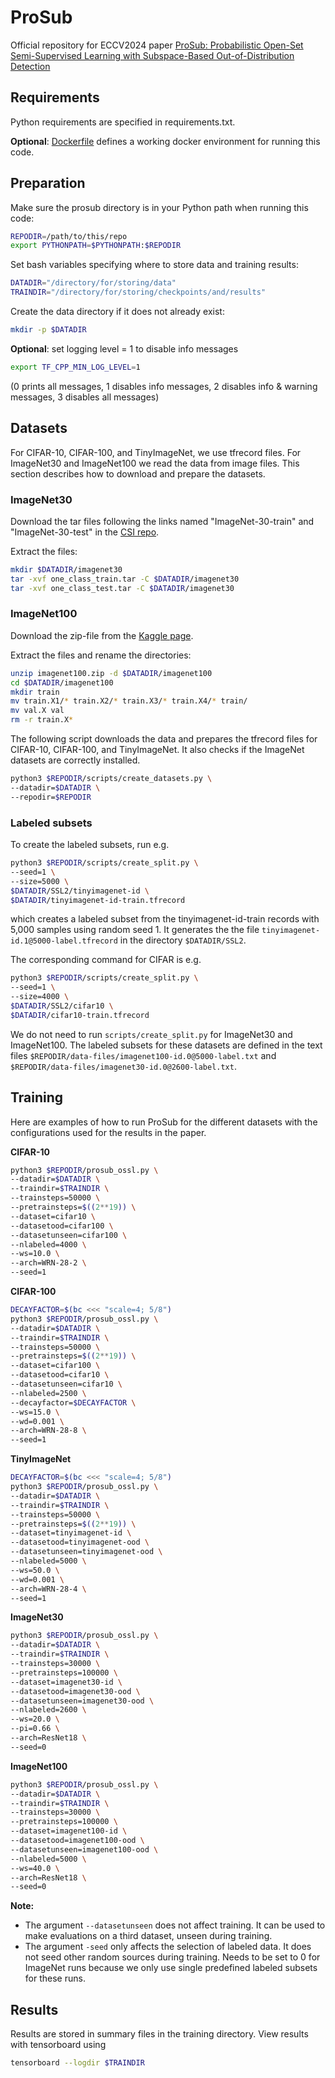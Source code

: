 # ProSub

Official repository for ECCV2024 paper [ProSub: Probabilistic Open-Set Semi-Supervised Learning with Subspace-Based Out-of-Distribution Detection](https://arxiv.org/abs/2407.11735)

## Requirements

Python requirements are specified in requirements.txt.

**Optional**: [Dockerfile](Dockerfile) defines a working docker environment for running this code.

## Preparation

Make sure the prosub directory is in your Python path when running this code:
```bash
REPODIR=/path/to/this/repo
export PYTHONPATH=$PYTHONPATH:$REPODIR
```

Set bash variables specifying where to store data and training results:
```bash
DATADIR="/directory/for/storing/data"
TRAINDIR="/directory/for/storing/checkpoints/and/results"
```

Create the data directory if it does not already exist:
```bash
mkdir -p $DATADIR
```

**Optional**: set logging level = 1 to disable info messages
```bash
export TF_CPP_MIN_LOG_LEVEL=1
```
(0 prints all messages, 1 disables info messages, 2 disables info & warning messages, 3 disables all messages)


## Datasets

For CIFAR-10, CIFAR-100, and TinyImageNet, we use tfrecord files. For ImageNet30 and ImageNet100 we read the data from image files. This section describes how to download and prepare the datasets.

### ImageNet30
Download the tar files following the links named "ImageNet-30-train" and "ImageNet-30-test" in the [CSI repo](ttps://github.com/alinlab/CSI).

Extract the files:
```bash
mkdir $DATADIR/imagenet30
tar -xvf one_class_train.tar -C $DATADIR/imagenet30
tar -xvf one_class_test.tar -C $DATADIR/imagenet30
```

### ImageNet100
Download the zip-file from the [Kaggle page](https://www.kaggle.com/datasets/ambityga/imagenet100).

Extract the files and rename the directories:
```bash
unzip imagenet100.zip -d $DATADIR/imagenet100
cd $DATADIR/imagenet100
mkdir train
mv train.X1/* train.X2/* train.X3/* train.X4/* train/
mv val.X val
rm -r train.X*
```

The following script downloads the data and prepares the tfrecord files for CIFAR-10, CIFAR-100, and TinyImageNet. It also checks if the ImageNet datasets are correctly installed.
```bash
python3 $REPODIR/scripts/create_datasets.py \
--datadir=$DATADIR \
--repodir=$REPODIR
```

### Labeled subsets

To create the labeled subsets, run e.g.
```bash
python3 $REPODIR/scripts/create_split.py \
--seed=1 \
--size=5000 \
$DATADIR/SSL2/tinyimagenet-id \
$DATADIR/tinyimagenet-id-train.tfrecord
```
which creates a labeled subset from the tinyimagenet-id-train records with 5,000 samples using random seed 1. It generates the the file `tinyimagenet-id.1@5000-label.tfrecord` in the directory `$DATADIR/SSL2`.

The corresponding command for CIFAR is e.g.
```bash
python3 $REPODIR/scripts/create_split.py \
--seed=1 \
--size=4000 \
$DATADIR/SSL2/cifar10 \
$DATADIR/cifar10-train.tfrecord
```

We do not need to run `scripts/create_split.py` for ImageNet30 and ImageNet100. The labeled subsets for these datasets are defined in the text files `$REPODIR/data-files/imagenet100-id.0@5000-label.txt` and `$REPODIR/data-files/imagenet30-id.0@2600-label.txt`.

## Training

Here are examples of how to run ProSub for the different datasets with the configurations used for the results in the paper.

**CIFAR-10**
```bash
python3 $REPODIR/prosub_ossl.py \
--datadir=$DATADIR \
--traindir=$TRAINDIR \
--trainsteps=50000 \
--pretrainsteps=$((2**19)) \
--dataset=cifar10 \
--datasetood=cifar100 \
--datasetunseen=cifar100 \
--nlabeled=4000 \
--ws=10.0 \
--arch=WRN-28-2 \
--seed=1
```
**CIFAR-100**
```bash
DECAYFACTOR=$(bc <<< "scale=4; 5/8")
python3 $REPODIR/prosub_ossl.py \
--datadir=$DATADIR \
--traindir=$TRAINDIR \
--trainsteps=50000 \
--pretrainsteps=$((2**19)) \
--dataset=cifar100 \
--datasetood=cifar10 \
--datasetunseen=cifar10 \
--nlabeled=2500 \
--decayfactor=$DECAYFACTOR \
--ws=15.0 \
--wd=0.001 \
--arch=WRN-28-8 \
--seed=1
```

**TinyImageNet**
```bash
DECAYFACTOR=$(bc <<< "scale=4; 5/8")
python3 $REPODIR/prosub_ossl.py \
--datadir=$DATADIR \
--traindir=$TRAINDIR \
--trainsteps=50000 \
--pretrainsteps=$((2**19)) \
--dataset=tinyimagenet-id \
--datasetood=tinyimagenet-ood \
--datasetunseen=tinyimagenet-ood \
--nlabeled=5000 \
--ws=50.0 \
--wd=0.001 \
--arch=WRN-28-4 \
--seed=1
```

**ImageNet30**
```bash
python3 $REPODIR/prosub_ossl.py \
--datadir=$DATADIR \
--traindir=$TRAINDIR \
--trainsteps=30000 \
--pretrainsteps=100000 \
--dataset=imagenet30-id \
--datasetood=imagenet30-ood \
--datasetunseen=imagenet30-ood \
--nlabeled=2600 \
--ws=20.0 \
--pi=0.66 \
--arch=ResNet18 \
--seed=0
```

**ImageNet100**
```bash
python3 $REPODIR/prosub_ossl.py \
--datadir=$DATADIR \
--traindir=$TRAINDIR \
--trainsteps=30000 \
--pretrainsteps=100000 \
--dataset=imagenet100-id \
--datasetood=imagenet100-ood \
--datasetunseen=imagenet100-ood \
--nlabeled=5000 \
--ws=40.0 \
--arch=ResNet18 \
--seed=0
```

**Note:**
* The argument `--datasetunseen` does not affect training. It can be used to make evaluations on a third dataset, unseen during training.
* The argument `-seed` only affects the selection of labeled data. It does not seed other random sources during training. Needs to be set to 0 for ImageNet runs because we only use single predefined labeled subsets for these runs.

## Results

Results are stored in summary files in the training directory. View results with tensorboard using
```bash
tensorboard --logdir $TRAINDIR
```
